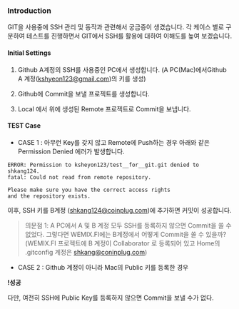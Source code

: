### Introduction

GIT을 사용중에 SSH 관리 및 동작과 관련해서 궁금증이 생겼습니다.
각 케이스 별로 구분하여 테스트를 진행하면서 GIT에서 SSH를 활용에 대하여 이해도를 높여 보겠습니다.

#### Initial Settings

1. Github A계정의 SSH를 사용중인 PC에서 생성합니다. (A PC(Mac)에서Github A 계정(kshyeon123@gmail.com)의 키를 생성)

2. Github에 Commit을 보낼 프로젝트를 생성합니다.

3. Local 에서 위에 생성된 Remote 프로젝트로 Commit을 보냅니다.

#### TEST Case

- CASE 1 : 아무런 Key를 갖지 않고 Remote에 Push하는 경우 아래와 같은 Permission Denied 에러가 발생합니다.

```
ERROR: Permission to ksheyon123/test__for__git.git denied to shkang124.
fatal: Could not read from remote repository.

Please make sure you have the correct access rights
and the repository exists.
```

이후, SSH 키를 B계정 (shkang124@coinplug.com)에 추가하면 커밋이 성공합니다.

> 의문점 1: A PC에서 A 및 B 계정 모두 SSH를 등록하지 않으면 Commit을 쏠 수 없었다. 그렇다면 WEMIX.FI에는 B계정에서 어떻게 Commit을 쏠 수 있을까? (WEMIX.FI 프로젝트에 B 계정이 Collaborator 로 등록되어 있고 Home의 .gitconfig 계정은 shkang@coninplug.com)

- CASE 2 : Github 계정이 아니라 Mac의 Public 키를 등록한 경우

**!성공**

다만, 여전히 SSH에 Public Key를 등록하지 않으면 Commit을 보낼 수가 없다.
